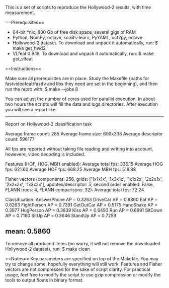 This is a set of scripts to reproduce the Hollywood-2 results, with time
measurement.

==Prerequisites==

 - 64-bit *nix, 800 Gb of free disk space, several gigs of RAM
 - Python, NumPy, octave, scikits-learn, PyYAML, oct2py, octave
 - Hollywood-2 dataset. To download and unpack it automatically, run:
   $ make get_hwd2
 - VLfeat 0.9.19. To download and unpack it automatically, run:
   $ make get_vlfeat

==Instructions==

Make sure all prerequisites are in place. Study the Makefile (paths for fastvideofeat/fastfv and libs they need are set in the beginning), and then run the repro with:
$ make --jobs 8

You can adjust the number of cores used for parallel execution. In about two hours the scripts will fill the data and logs directories. After execution you will see a report like:


--------------------------------------------------------------
Report on Hollywood-2 classification task

Average frame count: 285
Average frame size: 609x338
Average descriptor count: 596177

All fps are reported without taking file reading and writing into account, howevere, video decoding is included.

Features (HOF, HOG, MBH enabled):
  Average total fps: 336.15
  Average HOG fps: 621.60
  Average HOF fps: 668.25
  Average MBH fps: 518.88

Fisher vectors (components: 256, grids: ['1x1x1x', '1x3x1x', '1x1x2x', '2x2x1x', '2x2x2x', '1x3x2x'], updates/descriptor: 5, second order enabled: False, FLANN trees: 4, FLANN comparisons: 32):
  Average total fps: 72.24

Classification:
  AnswerPhone           AP = 0.3263
  DriveCar              AP = 0.8860
  Eat                   AP = 0.6263
  FightPerson           AP = 0.7391
  GetOutCar             AP = 0.5175
  HandShake             AP = 0.3977
  HugPerson             AP = 0.3839
  Kiss                  AP = 0.6493
  Run                   AP = 0.6991
  SitDown               AP = 0.7160
  SitUp                 AP = 0.3646
  StandUp               AP = 0.7259

  mean: 0.5860
--------------------------------------------------------------

To remove all produced items (no worry, it will not remove the downloaded Hollywood-2 dataset), run:
$ make clean

==Notes==
Key parameters are specified on top of the Makefile. You may try to change some, hopefully everything will still work.
Features and Fisher vectors are not compressed for the sake of script clarity. For practical usage, feel free to modify the script to use gzip compression or modify the tools to output floats in binary format.
